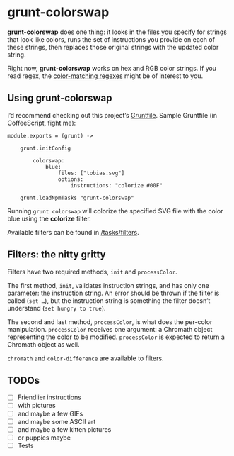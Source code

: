 # grunt-colorswap

**grunt-colorswap** does one thing: it looks in the files you specify for strings that look like colors, runs the set of instructions you provide on each of these strings, then replaces those original strings with the updated color string.

Right now, **grunt-colorswap** works on hex and RGB color strings. If you read regex, the [color-matching regexes][omgregex] might be of interest to you.

## Using grunt-colorswap

I’d recommend checking out this project’s [Gruntfile][]. Sample Gruntfile (in CoffeeScript, fight me):

	module.exports = (grunt) ->

		grunt.initConfig

			colorswap:
				blue:
					files: ["tobias.svg"]
					options:
						instructions: "colorize #00F"

		grunt.loadNpmTasks "grunt-colorswap"

Running `grunt colorswap` will colorize the specified SVG file with the color blue using the **colorize** filter.

Available filters can be found in [/tasks/filters][filters].

## Filters: the nitty gritty

Filters have two required methods, `init` and `processColor`.

The first method, `init`, validates instruction strings, and has only one parameter: the instruction string. An error should be thrown if the filter is called (`set …`), but the instruction string is something the filter doesn’t understand (`set hungry to true`).

The second and last method, `processColor`, is what does the per-color manipulation. `processColor` receives one argument: a Chromath object representing the color to be modified. `processColor` is expected to return a Chromath object as well.

`chromath` and `color-difference` are available to filters.

[omgregex]: https://github.com/meyer/grunt-colorswap/blob/master/tasks/colorswap.coffee#L20-L23
[gruntfile]: https://github.com/meyer/grunt-colorswap/blob/master/Gruntfile.coffee
[filters]: https://github.com/meyer/grunt-colorswap/tree/master/tasks/filters
[shapes-red]: https://github.com/meyer/grunt-colorswap/blob/master/test/expected/shapes-crazy-red.svg
[colorize-lines]: https://github.com/meyer/grunt-colorswap/blob/master/tasks/filters/colorize.coffee#L20-L23

## TODOs

- [ ] Friendlier instructions
- [ ] with pictures
- [ ] and maybe a few GIFs
- [ ] and maybe some ASCII art
- [ ] and maybe a few kitten pictures
- [ ] or puppies maybe
- [ ] Tests